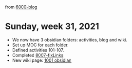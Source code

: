 from [6000-blog](../../../6000-blog.md)
# Sunday, week 31, 2021
- We now have 3 obsidian folders: activities, blog and wiki.
- Set up MOC for each folder.
- Defined activities 101-107.
- Completed [8007-fixLinks](8007-fixLinks.md)
- New wiki page: [1001 obsidian](../../../../wiki/1001%20obsidian.md)